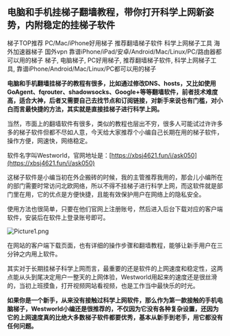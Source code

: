 ## 电脑和手机挂梯子翻墙教程，带你打开科学上网新姿势，内附稳定的挂梯子软件
梯子TOP推荐 PC/Mac/iPhone好用梯子 推荐翻墙梯子软件 科学上网梯子工具 海外加速器梯子 国外vpn 靠谱iPhone/iPad/安卓/Android/Mac/Linux/PC/路由器都可以用的梯子 梯子, 电脑梯子, PC好用梯子, 推荐翻墙梯子软件, 科学上网梯子工具, 靠谱iPhone/Android/Mac/Linux/PC都可以用的梯子

**电脑和手机翻墙挂梯子的教程有很多，比如通过修改DNS、hosts，又比如使用GoAgent、fqrouter、shadowsocks、Google+等等翻墙软件，前者技术难度高，适合大神，后者又需要自己去找节点和订阅链接，对新手来说也有门槛，对小白而言最快捷的方法，其实就是直接挂梯子进行科学上网。**

当然，市面上的翻墙软件有很多，类似的教程也层出不穷，很多人可能试过许许多多的梯子软件但都不尽如人意，今天给大家推荐个小编自己长期在用的梯子软件，操作方便，网速快，网络稳定。

软件名字叫Westworld，官网地址是：[https://xbsj4621.fun/i/ask050](https://xbsj4621.fun/i/ask050)

这梯子软件是小编当初在外企搬砖的时候，我的主管推荐我用的，那会儿小编所在的部门需要时常访问北欧网络，所以不得不挂梯子进行科学上网，而这软件就是部门里在用，它的优点是方便快捷，且能有效保护用户在网络上的隐私安全。

使用方法也很简单，只要在他们官网上注册账号，然后进入后台下载对应的客户端软件，安装后在软件上登录账号即可。

![Picture1.png](https://s2.loli.net/2023/06/02/E8ZBzJYqdeG923K.png)

在网站的客户端下载页面，也有详细的操作步骤和翻墙教程，能够让新手用户在三分钟之内用上软件。

其实对于长期挂梯子科学上网而言，最重要的还是软件的上网速度和稳定性，这两点能从头到尾决定用户一整天的上网体验，Westworld用起来的速度还是很丝滑的，当初上班摸鱼，打开视频网站看视频，也是工作当中最快乐的时光。

**如果你是一个新手，从来没有接触过科学上网软件，那么作为第一款接触的手机电脑梯子，Westworld小编还是很推荐的，不仅因为它没有各种复杂设置，还因为它的上网速度真的比绝大多数梯子软件都要优秀，基本从新手到老手，用它都没有任何问题。**
